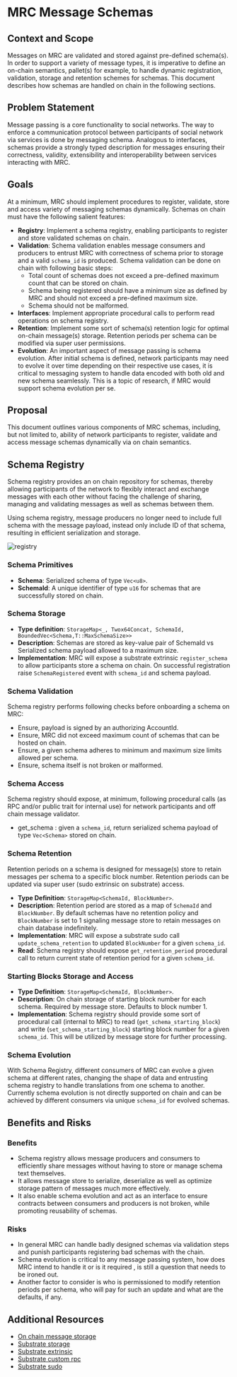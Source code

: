 # MRC Message Schemas

## Context and Scope

Messages on MRC are validated and stored against pre-defined schema(s). In order to support a variety of message types, it is imperative to define an on-chain semantics, pallet(s) for example, to handle dynamic registration, validation, storage and retention schemes for schemas.
This document describes how schemas are handled on chain in the following sections.

## Problem Statement

Message passing is a core functionality to social networks. The way to enforce a communication protocol between participants of social network via services is done by messaging schema. Analogous to interfaces, schemas provide a strongly typed description for messages ensuring their correctness, validity, extensibility and interoperability between services interacting with MRC.

## Goals

At a minimum, MRC should implement procedures to register, validate, store and access variety of messaging schemas dynamically. Schemas on chain must have the following salient features:

- **Registry**: Implement a schema registry, enabling participants to register and store validated schemas on chain.
- **Validation**: Schema validation enables message consumers and producers to entrust MRC with correctness of schema prior to storage and a valid ```schema_id``` is produced. Schema validation can be done on chain with following basic steps:
  - Total count of schemas does not exceed a pre-defined maximum count that can be stored on chain.
  - Schema being registered should have a minimum size as defined by MRC and should not exceed a pre-defined maximum size.
  - Schema should not be malformed.
- **Interfaces**: Implement appropriate procedural calls to perform read operations on schema registry.
- **Retention**: Implement some sort of schema(s) retention logic  for optimal on-chain message(s) storage. Retention periods per schema can be modified via super user permissions.
- **Evolution**: An important aspect of message passing is  schema evolution. After initial schema is defined, network participants may need to evolve it over time depending on their respective use cases, it is critical to messaging system to handle data encoded with both old and new schema seamlessly. This is a topic of research, if MRC would support schema evolution per se.

## Proposal

This document outlines various components of MRC schemas, including, but not limited to, ability of network participants to register, validate and access message schemas dynamically via on chain semantics.

## Schema Registry

Schema registry provides an on chain repository for schemas, thereby allowing participants of the network to flexibly interact and exchange messages with each other without facing the challenge of sharing, managing and validating messages as well as schemas between them.

Using schema registry, message producers no longer need to include full schema with the message payload, instead only include ID of that schema, resulting in efficient serialization and storage.

![registry](https://user-images.githubusercontent.com/61435908/163263866-adf36d23-0968-42cd-8d50-6025bb7c455b.png)

### Schema Primitives

- **Schema**: Serialized schema of type ```Vec<u8>```.
- **SchemaId**: A unique identifier of type ```u16``` for schemas that are successfully stored on chain.

### Schema Storage

- **Type definition**: ```StorageMap<_, Twox64Concat, SchemaId, BoundedVec<Schema,T::MaxSchemaSize>>```
- **Description**: Schemas are stored as key-value pair of SchemaId vs Serialized schema payload allowed to a maximum size.
- **Implementation**: MRC will expose a substrate extrinsic ``` register_schema ``` to allow participants store a schema on chain. On successful registration raise ```SchemaRegistered``` event with ```schema_id``` and schema payload.

### Schema Validation

Schema registry performs following checks before onboarding a schema on MRC:

- Ensure, payload is signed by an authorizing AccountId.
- Ensure, MRC did not exceed maximum count of schemas that can be hosted on chain.
- Ensure, a given schema adheres to minimum and maximum size limits allowed per schema.
- Ensure, schema itself is not broken or malformed.

### Schema Access

Schema registry should expose, at minimum, following procedural calls (as RPC and/or public trait for internal use) for network participants and off chain message validator.

- get_schema : given a ```schema_id```, return serialized schema payload of type ```Vec<Schema>``` stored on chain.

### Schema Retention

Retention periods on a schema is designed for message(s) store to retain messages per schema to a specific block number. Retention periods can be updated via super user (sudo extrinsic on substrate) access.

- **Type Definition**: ```StorageMap<SchemaId, BlockNumber>```.
- **Description**: Retention period are stored as a map of ```SchemaId``` and ```BlockNumber```. By default schemas have no retention policy and ```BlockNumber``` is set to 1 signaling message store to retain messages on chain database indefinitely.
- **Implementation**: MRC will expose a substrate  sudo call ```update_schema_retention``` to updated ```BlockNumber``` for a given ```schema_id```.
- **Read**: Schema registry should expose ```get_retention_period``` procedural call to return current state of retention period for a given ```schema_id```.

### Starting Blocks Storage and Access

- **Type Definition**: ```StorageMap<SchemaId, BlockNumber>```.
- **Description**: On chain storage of starting block number for each schema. Required by message store. Defaults to block number 1.
- **Implementation**: Schema registry should provide some sort of procedural call (internal to MRC) to read (```get_schema_starting_block```) and write (```set_schema_starting_block```) starting block number for a given ```schema_id```. This will be utilized by message store for further processing.

### Schema Evolution

With Schema Registry, different consumers of MRC can evolve a given schema at different rates, changing the shape of data and entrusting schema registry to handle translations from one schema to another. Currently schema evolution is not directly supported on chain and can be achieved by different consumers via unique ```schema_id``` for evolved schemas.

## Benefits and Risks

### Benefits

- Schema registry allows message producers and consumers to efficiently share messages without having to store or manage schema text themselves.
- It allows message store to serialize, deserialize as well as optimize storage pattern of messages much more effectively.
- It also enable schema evolution and act as an interface to ensure contracts between consumers and producers is not broken, while promoting reusability of schemas.

### Risks

- In general MRC can handle badly designed schemas via validation steps and punish participants registering bad schemas with the chain.
- Schema evolution is critical to any message passing system, how does MRC intend to handle it or is it required , is still a question that needs to be ironed out.
- Another factor to consider is who is permissioned to modify retention periods per schema, who will pay for such an update and what are the defaults, if any.

## Additional Resources

- [On chain message storage](./OnChainMessageStorage.md)
- [Substrate storage](https://docs.substrate.io/v3/runtime/storage/)
- [Substrate extrinsic](https://docs.substrate.io/v3/concepts/extrinsics/)
- [Substrate custom rpc](https://docs.substrate.io/v3/runtime/custom-rpcs/)
- [Substrate sudo](https://www.shawntabrizi.com/substrate/the-sudo-story-in-substrate/)
